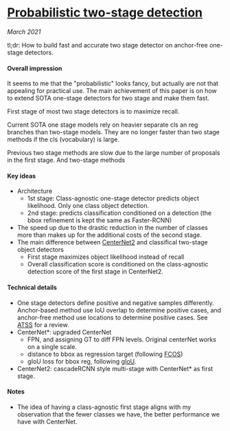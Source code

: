 # [Probabilistic two-stage detection](https://arxiv.org/abs/2103.07461)

_March 2021_

tl;dr: How to build fast and accurate two stage detector on anchor-free one-stage detectors. 

#### Overall impression
It seems to me that the "probabilistic" looks fancy, but actually are not that appealing for practical use. The main achievement of this paper is on how to extend SOTA one-stage detectors for two stage and make them fast.

First stage of most two stage detectors is to maximize recall. 

Current SOTA one stage models rely on heavier separate cls an reg branches than two-stage models. They are no longer faster than two stage methods if the cls (vocabulary) is large. 

Previous two stage methods are slow due to the large number of proposals in the first stage. And two-stage methods 

#### Key ideas
- Architecture
	- 1st stage: Class-agnostic one-stage detector predicts object likelihood. Only one class object detection.
	- 2nd stage: predicts classification conditioned on a detection (the bbox refinement is kept the same as Faster-RCNN)
- The speed up due to the drastic reduction in the number of classes more than makes up for the additional costs of the second stage.
- The main difference between [CenterNet2](centernet2.md) and classifical two-stage object detectors
	- First stage maximizes object likelihood instead of recall
	- Overall classification score is conditioned on the class-agnostic detection score of the first stage in CenterNet2.

	

#### Technical details
- One stage detectors define positive and negative samples differently. Anchor-based method use IoU overlap to determine positive cases, and anchor-free method use locations to determine positive cases. See [ATSS](atss.md) for a review. 
- CenterNet*: upgraded CenterNet
	- FPN, and assigning GT to diff FPN levels. Original centerNet works on a single scale.
	- distance to bbox as regression target (following [FCOS](fcos.md))
	- gIoU loss for bbox reg, following [gIoU](giou.md).
- CenterNet2: cascadeRCNN style multi-stage with CenterNet* as first stage.

#### Notes
- The idea of having a class-agnostic first stage aligns with my observation that the fewer classes we have, the better performance we have with CenterNet.

